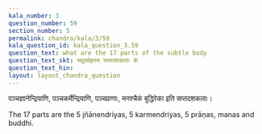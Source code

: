 ```yaml
---
kala_number: 3
question_number: 59
section_number: 5
permalink: chandra/kala/3/59
kala_question_id: kala_question_3.59
question_text: what are the 17 parts of the subtle body
question_text_skt: स्थूलदेहस्य सप्तदशकलाः के
question_text_hin: 
layout: layout_chandra_question
---
```


<!-- skt-start -->
पञ्चज्ञानेन्द्रियाणि, पञ्चकर्मेन्द्रियाणि, पञ्चप्राणाः, मनश्चैकं बुद्धिरेका इति सप्तदशकलाः।
<!-- skt-end -->

<!-- eng-start -->
The 17 parts are the 5 jñānendriyas, 5 karmendriyas, 5 prāṇas, manas and buddhi.
<!-- eng-end -->
